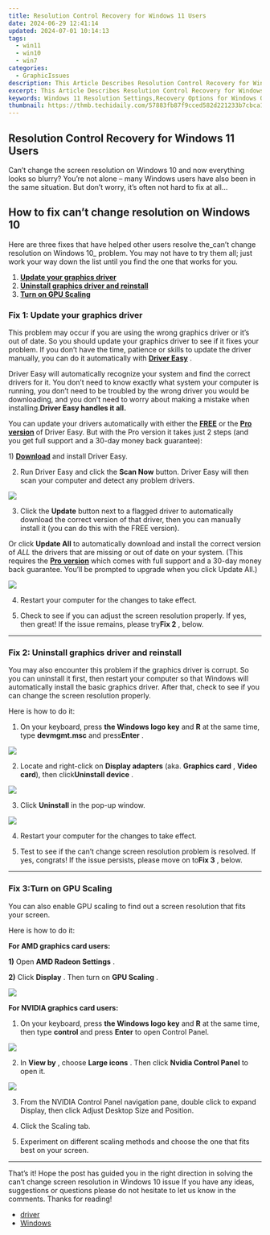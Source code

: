 ```yaml
---
title: Resolution Control Recovery for Windows 11 Users
date: 2024-06-29 12:41:14
updated: 2024-07-01 10:14:13
tags:
  - win11
  - win10
  - win7
categories:
  - GraphicIssues
description: This Article Describes Resolution Control Recovery for Windows 11 Users
excerpt: This Article Describes Resolution Control Recovery for Windows 11 Users
keywords: Windows 11 Resolution Settings,Recovery Options for Windows OS,Display Reset in Windows 11,Windows 11 Display Control,Troubleshoot Screen Resolution (Windows 11),Recovery Steps Windows 11 Display,Adjusting Screen Resolution (Windows)
thumbnail: https://thmb.techidaily.com/57883fb87f9cced582d221233b7cbca11e45336f76a05c7d014075b6188d6cb1.jpg
---
```


## Resolution Control Recovery for Windows 11 Users

 Can’t change the screen resolution on Windows 10 and now everything looks so blurry? You’re not alone – many Windows users have also been in the same situation. But don’t worry, it’s often not hard to fix at all…

## How to fix can’t change resolution on Windows 10

 Here are three fixes that have helped other users resolve the_can’t change resolution on Windows 10_ problem. You may not have to try them all; just work your way down the list until you find the one that works for you.

1. **[Update your graphics driver](#F1)**
2. **[Uninstall graphics driver and reinstall](#F2)**
3. **[Turn on GPU Scaling](#F3)**

### Fix 1: Update your graphics driver

 This problem may occur if you are using the wrong graphics driver or it’s out of date. So you should update your graphics driver to see if it fixes your problem. If you don’t have the time, patience or skills to update the driver manually, you can do it automatically with [](https://tools.techidaily.com/drivereasy/download/) **[Driver Easy](https://tools.techidaily.com/drivereasy/download/)**  .

 Driver Easy will automatically recognize your system and find the correct drivers for it. You don’t need to know exactly what system your computer is running, you don’t need to be troubled by the wrong driver you would be downloading, and you don’t need to worry about making a mistake when installing.**Driver Easy handles it all.**

 You can update your drivers automatically with either the [**FREE**](https://tools.techidaily.com/drivereasy/download/) or the [**Pro version**](https://tools.techidaily.com/drivereasy/download/) of Driver Easy. But with the Pro version it takes just 2 steps (and you get full support and a 30-day money back guarantee):

 1)[](https://tools.techidaily.com/drivereasy/download/) **[Download](https://tools.techidaily.com/drivereasy/download/)** [](https://tools.techidaily.com/drivereasy/download/) and install Driver Easy.

 2) Run Driver Easy and click the **Scan Now** button. Driver Easy will then scan your computer and detect any problem drivers.

![](https://images.drivereasy.com/wp-content/uploads/2019/06/image-439.png)

 3) Click the **Update**  button next to a flagged driver to automatically download the correct version of that driver, then you can manually install it (you can do this with the FREE version).

 Or click **Update All** to automatically download and install the correct version of _ALL_ the drivers that are missing or out of date on your system. (This requires the **[Pro version](https://tools.techidaily.com/drivereasy/download/)**  which comes with full support and a 30-day money back guarantee. You’ll be prompted to upgrade when you click Update All.)

![](https://images.drivereasy.com/wp-content/uploads/2019/08/image-283.png)

4) Restart your computer for the changes to take effect.

5) Check to see if you can adjust the screen resolution properly. If yes, then great! If the issue remains, please try**Fix 2** , below.

---

### Fix 2: Uninstall graphics driver and reinstall

 You may also encounter this problem if the graphics driver is corrupt. So you can uninstall it first, then restart your computer so that Windows will automatically install the basic graphics driver. After that, check to see if you can change the screen resolution properly.

Here is how to do it:

 1) On your keyboard, press **the Windows logo key** and **R**  at the same time, type **devmgmt.msc** and press**Enter** .

![](https://images.drivereasy.com/wp-content/uploads/2019/10/image-311.png)

 2) Locate and right-click on **Display adapters** (aka. **Graphics card** , **Video card**), then click**Uninstall device** .

![](https://images.drivereasy.com/wp-content/uploads/2019/10/image-312.png)

 3) Click **Uninstall** in the pop-up window.

![](https://images.drivereasy.com/wp-content/uploads/2018/09/img_5b91f147059a0.png)

4) Restart your computer for the changes to take effect.

5) Test to see if the can’t change screen resolution problem is resolved. If yes, congrats! If the issue persists, please move on to**Fix 3** , below.

---

### Fix 3:**Turn on GPU Scaling**

 You can also enable GPU scaling to find out a screen resolution that fits your screen.

Here is how to do it:

**For AMD graphics card users:**

**1)** Open **AMD Radeon Settings** .

**2)** Click **Display** . Then turn on **GPU Scaling** .

![](https://images.drivereasy.com/wp-content/uploads/2018/02/img_5a81660bb9d4e.png)

**For NVIDIA graphics card users:**

 1) On your keyboard, press **the Windows logo key** and **R** at the same time, then type **control**  and press **Enter**  to open Control Panel.

![](https://images.drivereasy.com/wp-content/uploads/2019/07/image-542.png)

 2) In **View by** , choose **Large icons** . Then click **Nvidia Control Panel** to open it.

![](https://images.drivereasy.com/wp-content/uploads/2019/08/image-224-1024x607.png)

 3) From the NVIDIA Control Panel navigation pane, double click to expand Display, then click Adjust Desktop Size and Position.

 4) Click the Scaling tab.

 5) Experiment on different scaling methods and choose the one that fits best on your screen.

---

 That’s it! Hope the post has guided you in the right direction in solving the can’t change screen resolution in Windows 10 issue If you have any ideas, suggestions or questions please do not hesitate to let us know in the comments. Thanks for reading!

* [driver](https://tools.techidaily.com/drivereasy/download/)
* [Windows](https://tools.techidaily.com/drivereasy/download/)

<ins class="adsbygoogle"
     style="display:block"
     data-ad-format="autorelaxed"
     data-ad-client="ca-pub-7571918770474297"
     data-ad-slot="1223367746"></ins>



<ins class="adsbygoogle"
     style="display:block"
     data-ad-client="ca-pub-7571918770474297"
     data-ad-slot="8358498916"
     data-ad-format="auto"
     data-full-width-responsive="true"></ins>
